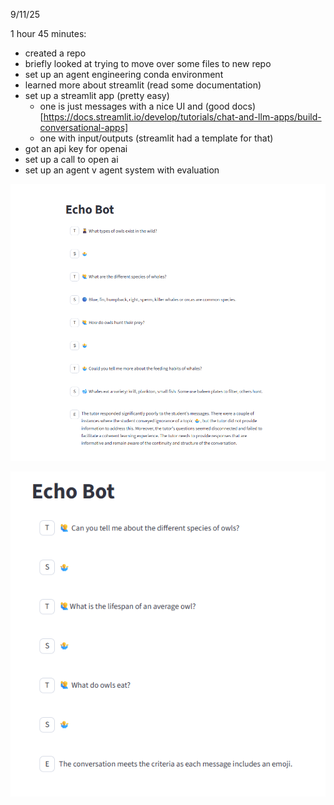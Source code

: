 

9/11/25

1 hour 45 minutes:

- created a repo
- briefly looked at trying to move over some files to new repo
- set up an agent engineering conda environment
- learned more about streamlit (read some documentation)
- set up a streamlit app (pretty easy)
  - one is just messages with a nice UI and (good docs)[https://docs.streamlit.io/develop/tutorials/chat-and-llm-apps/build-conversational-apps]
  - one with input/outputs (streamlit had a template for that)
- got an api key for openai 
- set up a call to open ai
- set up an agent v agent system with evaluation

![img_1.png](img_1.png)

![img.png](img.png)